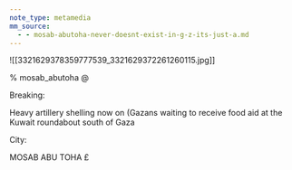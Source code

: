 ```yaml
---
note_type: metamedia
mm_source:
  - - mosab-abutoha-never-doesnt-exist-in-g-z-its-just-a.md
---
```


![[3321629378359777539_3321629372261260115.jpg]]

% mosab_abutoha @

Breaking:

Heavy artillery shelling now
on (Gazans waiting to receive
food aid at the Kuwait
roundabout south of Gaza

City:

MOSAB ABU TOHA £

